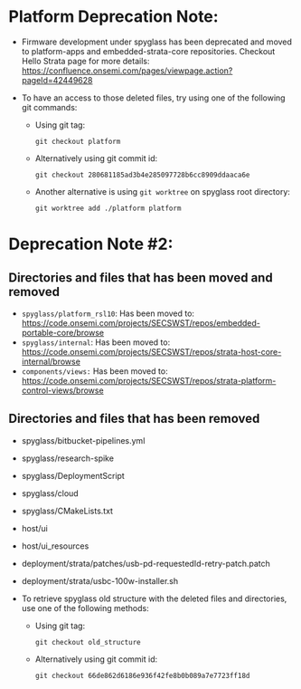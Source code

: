 # Platform Deprecation Note:

* Firmware development under spyglass has been deprecated and moved to platform-apps and embedded-strata-core repositories.
Checkout Hello Strata page for more details: https://confluence.onsemi.com/pages/viewpage.action?pageId=42449628

* To have an access to those deleted files, try using one of the following git commands:
  
  * Using git tag:

    ```git checkout platform```
  
  * Alternatively using git commit id:

    ```git checkout 280681185ad3b4e285097728b6cc8909ddaaca6e```
  
  * Another alternative is using `git worktree` on spyglass root directory:

    ```git worktree add ./platform platform```

# Deprecation Note #2:

## Directories and files that has been moved and removed 

* `spyglass/platform_rsl10`: Has been moved to: https://code.onsemi.com/projects/SECSWST/repos/embedded-portable-core/browse
* `spyglass/internal`: Has been moved to: https://code.onsemi.com/projects/SECSWST/repos/strata-host-core-internal/browse
* `components/views:` Has been moved to: https://code.onsemi.com/projects/SECSWST/repos/strata-platform-control-views/browse

## Directories and files that has been removed 
* spyglass/bitbucket-pipelines.yml
* spyglass/research-spike
* spyglass/DeploymentScript
* spyglass/cloud
* spyglass/CMakeLists.txt
* host/ui
* host/ui_resources
* deployment/strata/patches/usb-pd-requestedId-retry-patch.patch
* deployment/strata/usbc-100w-installer.sh

* To retrieve spyglass old structure with the deleted files and directories, use one of the following methods:
  
  * Using git tag:

    ```git checkout old_structure```
  
  * Alternatively using git commit id:

    ```git checkout 66de862d6186e936f42fe8b0b089a7e7723ff18d```